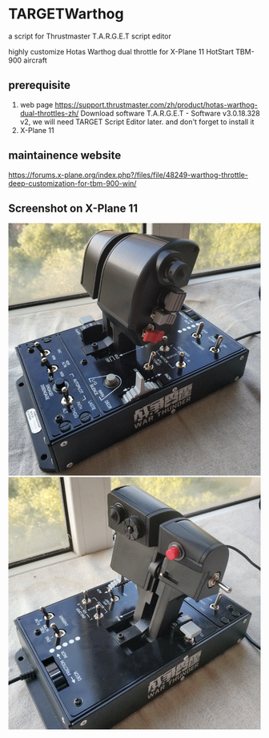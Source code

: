 # TARGETWarthog

a script for Thrustmaster T.A.R.G.E.T script editor

highly customize Hotas Warthog dual throttle for X-Plane 11 HotStart TBM-900 aircraft


## prerequisite ##

1. web page https://support.thrustmaster.com/zh/product/hotas-warthog-dual-throttles-zh/
    Download software T.A.R.G.E.T - Software v3.0.18.328 v2, we will need TARGET Script Editor later. and don't forget to install it
1. X-Plane 11

## maintainence website ##

https://forums.x-plane.org/index.php?/files/file/48249-warthog-throttle-deep-customization-for-tbm-900-win/


## Screenshot on X-Plane 11 ##

![TARGETWarthog](warthog-cpuwolf-left.png)
![TARGETWarthog](warthog-cpuwolf-right.png)

